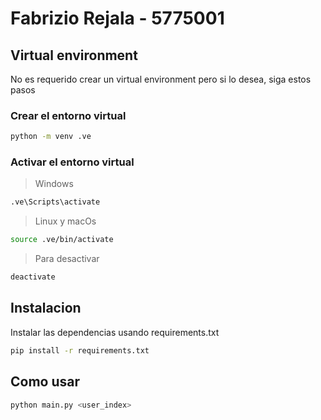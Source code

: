 # Fabrizio Rejala - 5775001

## Virtual environment
No es requerido crear un virtual environment pero si lo desea, siga estos pasos

### Crear el entorno virtual
```bash
python -m venv .ve
```

### Activar el entorno virtual

>Windows
```bash
.ve\Scripts\activate
```

>Linux y macOs
```bash
source .ve/bin/activate
```

> Para desactivar
```bash
deactivate
```

## Instalacion
Instalar las dependencias usando requirements.txt
```bash
pip install -r requirements.txt
```

## Como usar
```bash
python main.py <user_index>
```